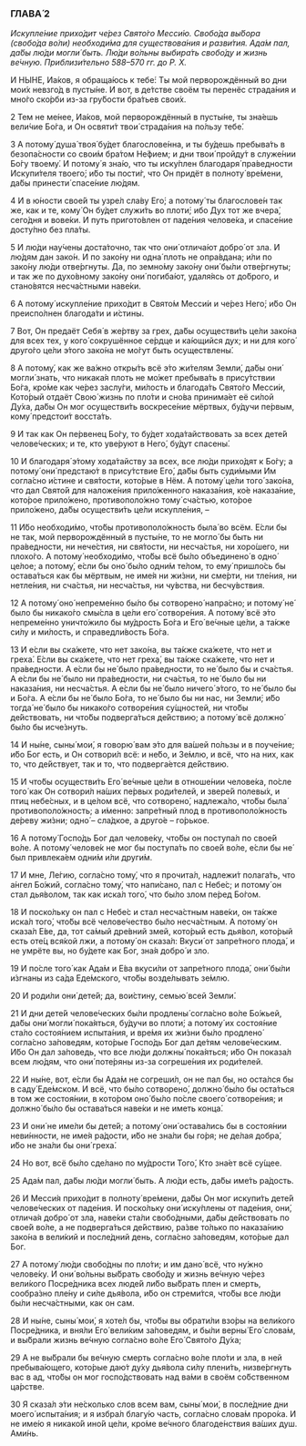 ### ГЛАВА́ 2

_Искупле́ние прихо́дит че́рез Свято́го Месси́ю. Свобо́да вы́бора (свобо́да во́ли) необходи́ма для существова́ния и разви́тия. Ада́м пал, да́бы лю́ди могли́ быть. Лю́ди во́льны выбира́ть свобо́ду и жизнь ве́чную. Приблизи́тельно 588–570 гг. до Р. Х._

И НЫ́НЕ, Иа́ков, я обраща́юсь к тебе́: Ты мой перворождённый во дни мои́х невзго́д в пусты́не. И вот, в де́тстве своём ты перенёс страда́ния и мно́го ско́рби из-за гру́бости бра́тьев свои́х.

2 Тем не ме́нее, Иа́ков, мой перворождённый в пусты́не, ты зна́ешь вели́чие Бо́га, и Он освяти́т твои́ страда́ния на по́льзу тебе́.

3 А потому́ душа́ твоя́ бу́дет благослове́нна, и ты бу́дешь пребыва́ть в безопа́сности со свои́м бра́том Не́фием; и дни твои́ пройду́т в служе́нии Бо́гу твоему́. И потому́ я зна́ю, что ты иску́плен благодаря́ пра́ведности Искупи́теля твоего́; и́бо ты пости́г, что Он придёт в полноту́ вре́мени, да́бы принести́ спасе́ние лю́дям.

4 И в ю́ности свое́й ты узре́л сла́ву Его́; а потому́ ты благослове́н так же, как и те, кому́ Он бу́дет служи́ть во плоти́; ибо Дух тот же вчера́, сего́дня и вове́ки. И путь пригото́влен от паде́ния челове́ка, и спасе́ние досту́пно без пла́ты.

5 И лю́ди нау́чены доста́точно, так что они́ отлича́ют добро́ от зла. И лю́дям дан зако́н. И по зако́ну ни одна́ плоть не опра́вдана; и́ли по зако́ну лю́ди отве́ргнуты. Да, по земно́му зако́ну они́ бы́ли отве́ргнуты; и так же по духо́вному зако́ну они́ погиба́ют, удаля́ясь от до́брого, и стано́вятся несча́стными наве́ки.

6 А потому́ искупле́ние прихо́дит в Свято́м Месси́и и че́рез Него́; и́бо Он преиспо́лнен благода́ти и и́стины.

7 Вот, Он предаёт Себя́ в же́ртву за грех, да́бы осуществи́ть це́ли зако́на для всех тех, у кого́ сокрушённое се́рдце и ка́ющийся дух; и ни для кого́ друго́го це́ли э́того зако́на не мо́гут быть осуществлены́.

8 А потому́, как же ва́жно откры́ть всё э́то жи́телям Земли́, да́бы они́ могли́ знать, что никака́я плоть не мо́жет пребыва́ть в прису́тствии Бо́га, кро́ме как че́рез заслу́ги, ми́лость и благода́ть Свято́го Месси́и, Кото́рый отдаёт Свою́ жизнь по пло́ти и сно́ва принима́ет её си́лой Ду́ха, да́бы Он мог осуществи́ть воскресе́ние мёртвых, бу́дучи пе́рвым, кому́ предстои́т восста́ть.

9 И так как Он пе́рвенец Бо́гу, то бу́дет хода́тайствовать за всех дете́й челове́ческих; и те, кто уве́руют в Него́, бу́дут спасены́.

10 И благодаря́ э́тому хода́тайству за всех, все лю́ди прихо́дят к Бо́гу; а потому́ они́ предстаю́т в прису́тствие Его́, да́бы быть суди́мыми Им согла́сно и́стине и свя́тости, кото́рые в Нём. А потому́ це́ли того́ зако́на, что дал Свято́й для наложе́ния прило́женного наказа́ния, ко́е наказа́ние, кото́рое прило́жено, противополо́жно тому́ сча́стью, кото́рое прило́жено, да́бы осуществи́ть це́ли искупле́ния, –

11 И́бо необходи́мо, что́бы противополо́жность была́ во всём. Е́сли бы не так, мой перворождённый в пусты́не, то не могло́ бы быть ни пра́ведности, ни нече́стия, ни свя́тости, ни несча́стья, ни хоро́шего, ни плохо́го. А потому́ необходи́мо, что́бы всё бы́ло объединено́ в одно́ це́лое; а потому́, е́сли бы оно́ бы́ло одни́м те́лом, то ему́ пришло́сь бы остава́ться как бы мёртвым, не име́я ни жи́зни, ни сме́рти, ни тле́ния, ни нетле́ния, ни сча́стья, ни несча́стья, ни чу́вства, ни бесчу́вствия.

12 А потому́ оно́ непреме́нно бы́ло бы сотворено́ напра́сно; и потому́ не́ было бы никако́го смы́сла в це́ли его́ сотворе́ния. А потому́ всё э́то непреме́нно уничто́жило бы му́дрость Бо́га и Его́ ве́чные це́ли, а та́кже си́лу и ми́лость, и справедли́вость Бо́га.

13 И е́сли вы ска́жете, что нет зако́на, вы та́кже ска́жете, что нет и греха́. Е́сли вы ска́жете, что нет греха́, вы та́кже ска́жете, что нет и пра́ведности. А е́сли бы не́ было пра́ведности, то не́ было бы и сча́стья. А е́сли бы не́ было ни пра́ведности, ни сча́стья, то не́ было бы ни наказа́ния, ни несча́стья. А е́сли бы не́ было ничего́ э́того, то не́ было бы и Бо́га. А е́сли бы не́ было Бо́га, то не́ было бы ни нас, ни Земли́; и́бо тогда́ не́ было бы никако́го сотворе́ния су́щностей, ни что́бы де́йствовать, ни что́бы подверга́ться де́йствию; а потому́ всё должно́ бы́ло бы исче́знуть.

14 И ны́не, сыны́ мои́, я говорю́ вам э́то для ва́шей по́льзы и в поуче́ние; и́бо Бог есть, и Он сотвори́л всё: и не́бо, и Зе́млю, и всё, что на них, как то, что де́йствует, так и то, что подверга́ется де́йствию.

15 И что́бы осуществи́ть Его́ ве́чные це́ли в отноше́нии челове́ка, по́сле того́ как Он сотвори́л на́ших пе́рвых роди́телей, и звере́й полевы́х, и птиц небе́сных, и в це́лом всё, что сотворено́, надлежа́ло, что́бы была́ противополо́жность; а и́менно: запре́тный плод в противополо́жность де́реву жи́зни; одно́ – сла́дкое, а друго́е – го́рькое.

16 А потому́ Госпо́дь Бог дал челове́ку, что́бы он поступа́л по свое́й во́ле. А потому́ челове́к не мог бы поступа́ть по свое́й во́ле, е́сли бы не́ был привлека́ем одни́м и́ли други́м.

17 И мне, Ле́гию, согла́сно тому́, что я прочита́л, надлежи́т полага́ть, что а́нгел Бо́жий, согла́сно тому́, что напи́сано, пал с Небе́с; и потому́ он стал дья́волом, так как иска́л того́, что бы́ло злом пе́ред Бо́гом.

18 И поско́льку он пал с Небе́с и стал несча́стным наве́ки, он та́кже иска́л того́, что́бы всё челове́чество бы́ло несча́стным. А потому́ он сказа́л Е́ве, да, тот са́мый дре́вний змей, кото́рый есть дья́вол, кото́рый есть оте́ц вся́кой лжи, а потому́ он сказа́л: Вкуси́ от запре́тного плода́, и не умрёте вы, но бу́дете как Бог, зна́я добро́ и зло.

19 И по́сле того́ как Ада́м и Е́ва вкуси́ли от запре́тного плода́, они́ бы́ли и́згнаны из са́да Еде́мского, что́бы возде́лывать зе́млю.

20 И роди́ли они́ дете́й; да, вои́стину, семью́ всей Земли́.

21 И дни дете́й челове́ческих бы́ли продлены́ согла́сно во́ле Бо́жьей, да́бы они́ могли́ пока́яться, бу́дучи во плоти́; а потому́ их состоя́ние ста́ло состоя́нием испыта́ния, и вре́мя их жи́зни бы́ло продлено́ согла́сно за́поведям, кото́рые Госпо́дь Бог дал де́тям челове́ческим. И́бо Он дал за́поведь, что все лю́ди должны́ пока́яться; и́бо Он показа́л всем лю́дям, что они́ поте́ряны из-за согреше́ния их роди́телей.

22 И ны́не, вот, е́сли бы Ада́м не согреши́л, он не пал бы, но оста́лся бы в саду́ Еде́мском. И всё, что бы́ло сотворено́, должно́ бы́ло бы оста́ться в том же состоя́нии, в кото́ром оно́ бы́ло по́сле своего́ сотворе́ния; и должно́ бы́ло бы остава́ться наве́ки и не иметь конца́.

23 И они́ не име́ли бы дете́й; а потому́ они́ остава́лись бы в состоя́нии неви́нности, не име́я ра́дости, и́бо не зна́ли бы го́ря; не де́лая добра́, и́бо не зна́ли бы они́ греха́.

24 Но вот, всё бы́ло сде́лано по му́дрости Того́, Кто зна́ет всё су́щее.

25 Ада́м пал, да́бы лю́ди могли́ быть. А лю́ди есть, да́бы име́ть ра́дость.

26 И Месси́я прихо́дит в полноту́ вре́мени, да́бы Он мог искупи́ть дете́й челове́ческих от паде́ния. И поско́льку они́ иску́плены от паде́ния, они́, отлича́я добро́ от зла, наве́ки ста́ли свобо́дными, да́бы де́йствовать по свое́й во́ле, а не подверга́ться де́йствию, ра́зве то́лько по наказа́нию зако́на в вели́кий и после́дний день, согла́сно за́поведям, кото́рые дал Бог.

27 А потому́ лю́ди свобо́дны по пло́ти; и им дано́ всё, что ну́жно челове́ку. И они́ во́льны вы́брать свобо́ду и жизнь ве́чную че́рез вели́кого Посре́дника всех люде́й ли́бо вы́брать плен и смерть, сообра́зно пле́ну и си́ле дья́вола, и́бо он стреми́тся, что́бы все лю́ди бы́ли несча́стными, как он сам.

28 И ны́не, сыны́ мои́, я хоте́л бы, что́бы вы обрати́ли взо́ры на вели́кого Посре́дника, и вня́ли Его́ вели́ким за́поведям, и бы́ли верны́ Его́ слова́м, и вы́брали жизнь ве́чную согла́сно во́ле Его́ Свято́го Ду́ха;

29 А не вы́брали бы ве́чную смерть согла́сно во́ле пло́ти и зла, в ней пребыва́ющего, кото́рые даю́т ду́ху дья́вола си́лу плени́ть, низве́ргнуть вас в ад, что́бы он мог госпо́дствовать над ва́ми в своём со́бственном ца́рстве.

30 Я сказа́л э́ти не́сколько слов всем вам, сыны́ мои́, в после́дние дни моего́ испыта́ния; и я избра́л благу́ю часть, согла́сно слова́м проро́ка. И не име́ю я никако́й ино́й це́ли, кро́ме ве́чного благоде́нствия ва́ших душ. Ами́нь.
